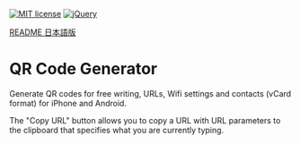 [![MIT license](https://img.shields.io/badge/license-MIT-blue.svg?style=flat)](LICENSE)
[![jQuery](https://img.shields.io/badge/Framework-jQuery-blue.svg)](https://jquery.com/)

[README 日本語版](./README_ja.md)

# QR Code Generator

Generate QR codes for free writing, URLs, Wifi settings and contacts (vCard format) for iPhone and Android.

The "Copy URL" button allows you to copy a URL with URL parameters to the clipboard that specifies what you are currently typing.
